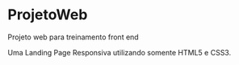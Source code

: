 # ProjetoWeb
Projeto web para treinamento front end

Uma Landing Page Responsiva utilizando somente HTML5 e CSS3.